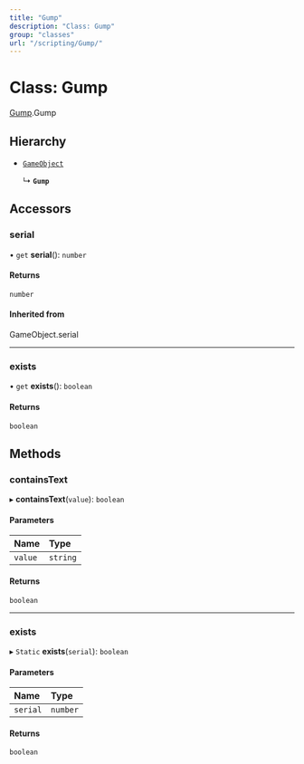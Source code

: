 ```yaml
---
title: "Gump"
description: "Class: Gump"
group: "classes"
url: "/scripting/Gump/"
---
```


# Class: Gump

[Gump](/scripting/globals).Gump

## Hierarchy

- [`GameObject`](../modules/#GameObject)

  ↳ **`Gump`**

## Accessors

### serial

• `get` **serial**(): `number`

#### Returns

`number`

#### Inherited from

GameObject.serial

___

### exists

• `get` **exists**(): `boolean`

#### Returns

`boolean`

## Methods

### containsText

▸ **containsText**(`value`): `boolean`

#### Parameters

| Name | Type |
| :------ | :------ |
| `value` | `string` |

#### Returns

`boolean`

___

### exists

▸ `Static` **exists**(`serial`): `boolean`

#### Parameters

| Name | Type |
| :------ | :------ |
| `serial` | `number` |

#### Returns

`boolean`
